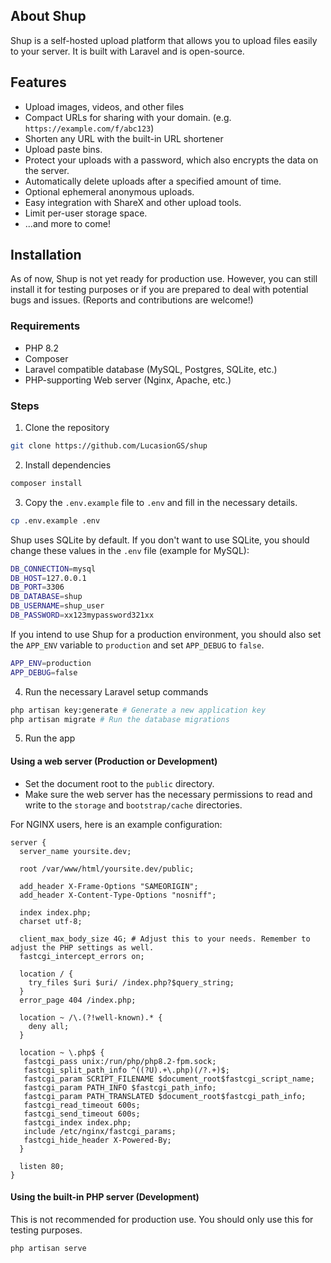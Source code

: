 ## About Shup

Shup is a self-hosted upload platform that allows you to upload files easily to your server. It is built with Laravel and is open-source.

## Features
- Upload images, videos, and other files
- Compact URLs for sharing with your domain. (e.g. `https://example.com/f/abc123`)
- Shorten any URL with the built-in URL shortener
- Upload paste bins.
- Protect your uploads with a password, which also encrypts the data on the server.
- Automatically delete uploads after a specified amount of time.
- Optional ephemeral anonymous uploads.
- Easy integration with ShareX and other upload tools.
- Limit per-user storage space.
- ...and more to come!

## Installation
As of now, Shup is not yet ready for production use. However, you can still install it for testing purposes or if you are prepared to deal with potential bugs and issues. (Reports and contributions are welcome!)

### Requirements
- PHP 8.2
- Composer
- Laravel compatible database (MySQL, Postgres, SQLite, etc.)
- PHP-supporting Web server (Nginx, Apache, etc.)

### Steps
1. Clone the repository
```bash
git clone https://github.com/LucasionGS/shup
```

2. Install dependencies
```bash
composer install
```

3. Copy the `.env.example` file to `.env` and fill in the necessary details.
```bash
cp .env.example .env
```

Shup uses SQLite by default.
If you don't want to use SQLite, you should change these values in the `.env` file (example for MySQL):
```bash
DB_CONNECTION=mysql
DB_HOST=127.0.0.1
DB_PORT=3306
DB_DATABASE=shup
DB_USERNAME=shup_user
DB_PASSWORD=xx123mypassword321xx
```

If you intend to use Shup for a production environment, you should also set the `APP_ENV` variable to `production` and set `APP_DEBUG` to `false`.
```bash
APP_ENV=production
APP_DEBUG=false
```


4. Run the necessary Laravel setup commands
```bash
php artisan key:generate # Generate a new application key
php artisan migrate # Run the database migrations
```

5. Run the app
  
#### Using a web server (Production or Development)
- Set the document root to the `public` directory.
- Make sure the web server has the necessary permissions to read and write to the `storage` and `bootstrap/cache` directories.

For NGINX users, here is an example configuration:
```nginx
server {
  server_name yoursite.dev;

  root /var/www/html/yoursite.dev/public;

  add_header X-Frame-Options "SAMEORIGIN";
  add_header X-Content-Type-Options "nosniff";

  index index.php;
  charset utf-8;

  client_max_body_size 4G; # Adjust this to your needs. Remember to adjust the PHP settings as well.
  fastcgi_intercept_errors on;

  location / {
    try_files $uri $uri/ /index.php?$query_string;
  }  
  error_page 404 /index.php;
  
  location ~ /\.(?!well-known).* {
    deny all;
  }

  location ~ \.php$ {
   fastcgi_pass unix:/run/php/php8.2-fpm.sock;
   fastcgi_split_path_info ^((?U).+\.php)(/?.+)$;
   fastcgi_param SCRIPT_FILENAME $document_root$fastcgi_script_name;
   fastcgi_param PATH_INFO $fastcgi_path_info;
   fastcgi_param PATH_TRANSLATED $document_root$fastcgi_path_info;
   fastcgi_read_timeout 600s;
   fastcgi_send_timeout 600s;
   fastcgi_index index.php;
   include /etc/nginx/fastcgi_params;
   fastcgi_hide_header X-Powered-By;
  }

  listen 80;
}
```

#### Using the built-in PHP server (Development)
  This is not recommended for production use. You should only use this for testing purposes.
```bash
php artisan serve
```